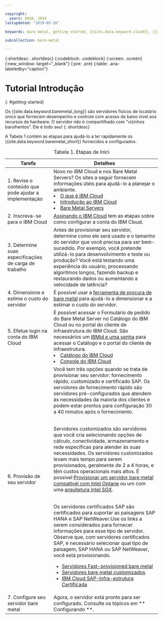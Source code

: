 ```yaml
---

copyright:
  years: 2018, 2019
lastupdated: "2019-05-16"

keywords: bare metal, getting started, {{site.data.keyword.cloud}}, {{site.data.keyword.cloud_notm}}

subcollection: bare-metal

---
```


{:shortdesc: .shortdesc}
{:codeblock: .codeblock}
{:screen: .screen}
{:new_window: target="_blank"}
{:pre: .pre}
{:table: .aria-labeledby="caption"}

# Tutorial Introdução
{: #getting-started}

Os {{site.data.keyword.baremetal_long}} são servidores físicos de locatário único que fornecem desempenho e controle com
acesso de baixo nível aos recursos de hardware. O servidor não é compartilhado com "vizinhos barulhentos". Ele é todo seu!
{: shortdesc}

A Tabela 1 contém as etapas para ajudá-lo a ter rapidamente os {{site.data.keyword.baremetal_short}} fornecidos e configurados.
<table>
   <CAPTION>Tabela 1. Etapas de Inici</CAPTION>
   <THEAD>
   <TR>
   <th>Tarefa</th>
   <th>Detalhes</th>
   </TR>
   </THEAD>
   <TBODY>
   <tr>
   <td>1. Revise o conteúdo que pode ajudar a implementação</td>
   <td>Novo no IBM Cloud e nos Bare Metal Servers? Os sites a seguir fornecem informações úteis para ajudá-lo a planejar o
ambiente.
   <li><a href="https://ibm.com/cloud-computing/"> O que é IBM Cloud </a></li>
   <li><a href="https://ibm.com/cloud/get-started">Introdução ao IBM Cloud</a></li>
   <li><a href="https://www.ibm.com/cloud/bare-metal-servers">Bare Metal Servers</a></li>
   </td>
 <tr>
   <td>2. Inscreva-se para o IBM Cloud</td>
   <td><a href="https://cloud.ibm.com/docs/account?topic=account-signup#signing-up-for-ibm-cloud">Assinando o IBM Cloud</a> tem as
etapas sobre como configurar a conta do IBM Cloud.</td>
 <tr>
   <td>3. Determine suas especificações de carga de trabalho</td>
   <td>Antes de provisionar seu servidor, determine como ele será usado e o tamanho do
servidor que você precisa para ser bem-sucedido. Por exemplo, você
pretende utilizá-lo para desenvolvimento e teste ou produção? Você está testando uma experiência do usuário, processando algoritmos longos, fazendo backup e restaurando dados ou aumentando a velocidade de latência?</td>  
 <tr>
   <td>4. Dimensione e estime o custo do servidor</td>
   <td>É possível usar a <a href="https://cloud.ibm.com/gen1/infrastructure/provision/bm">ferramenta de procura de bare
metal</a> para ajudá-lo a dimensionar e a estimar o custo do servidor.</td>
 <tr>
   <td>5. Efetue login na conta do IBM Cloud</td>
   <td>É possível acessar o Formulário de pedido do Bare Metal Server no Catálogo do IBM Cloud ou no portal do cliente de infraestrutura do IBM Cloud. São necessários um <a href="https://cloud.ibm.com/docs/customer-portal?topic=customer-portal-getting-started#getting-started">IBMid e uma
senha</a> para acessar o Catálogo e o portal do cliente de infraestrutura.
   <li><a href="https://cloud.ibm.com/catalog/">Catálogo do IBM Cloud</a></li>
   <li><a href="https://cloud.ibm.com">Console do IBM Cloud</a></li>  
   </td>   
<tr>   
   <td>6. Provisão de seu servidor</td>
   <td>Você tem três opções quando se trata de provisionar seu servidor:
fornecimento rápido, customizado e certificado SAP. Os servidores de fornecimento rápido
são servidores pré-configurados que atendem às necessidades da maioria dos clientes e
podem estar prontos para configuração 30 a 40 minutos após o fornecimento.


<br>Servidores customizados são servidores que você cria selecionando opções de
cálculo, conectividade, armazenamento e rede específicas para atender às suas
necessidades. Os servidores customizados levam mais tempo para serem provisionados, geralmente de
2 a 4 horas, e têm custos operacionais mais altos. É possível
[Provisionar
um servidor bare metal compatível com Intel Optane](/docs/bare-metal?topic=bare-metal-provisioning-an-intel-optane-compatible-bare-metal-server#provisioning-an-intel-optane-compatible-bare-metal-server) ou um com uma
[arquitetura
Intel SGX](/docs/bare-metal?topic=bare-metal-provisioning-a-bare-metal-server-with-intel-sgx-architecture#provisioning-a-bare-metal-server-with-intel-sgx-architecture).

<br>Os servidores certificados SAP são certificados para suportar as paisagens
SAP HANA e SAP NetWeaver.Use os links a serem considerados para fornecer informações para esse tipo de servidor. Observe
que, com servidores certificados SAP, é necessário selecionar qual tipo de
paisagem, SAP HANA ou SAP NetWeaver, você está provisionando.<br>
* [ Servidores Fast-provisioned bare metal ](/docs/bare-metal?topic=bare-metal-bm-select-popular-servers)<br>
* [ Servidores bare metal customizados ](/docs/bare-metal?topic=bare-metal-ordering-baremetal-server#ordering-baremetal-server)<br>
* [IBM Cloud SAP-Infra-estrutura Certificada](/docs/bare-metal?topic=bare-metal-ibm-cloud-sap-certified-infrastructure#ibm-cloud-sap-certified-infrastructure)
  </td>
 <tr>
   <td>7. Configure seu servidor bare metal</td>
   <td>Agora, o servidor está pronto para ser configurado. Consulte os tópicos em  ** Configurando **.</td>
   </td>
   </tr>
   </TBODY>
   </table>
